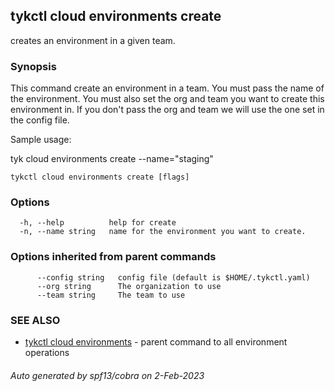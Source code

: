 ## tykctl cloud environments create

creates an environment in a given team.

### Synopsis


This command create an environment in a team.
You must pass the name of the environment.
You must also set the org and team you want to create this environment in.
If you don't pass the org and team we will use the one set in the config file.

Sample usage:

tyk cloud environments create --name="staging"


```
tykctl cloud environments create [flags]
```

### Options

```
  -h, --help          help for create
  -n, --name string   name for the environment you want to create.
```

### Options inherited from parent commands

```
      --config string   config file (default is $HOME/.tykctl.yaml)
      --org string      The organization to use
      --team string     The team to use
```

### SEE ALSO

* [tykctl cloud environments](tykctl_cloud_environments.md)	 - parent command to all environment operations

###### Auto generated by spf13/cobra on 2-Feb-2023
